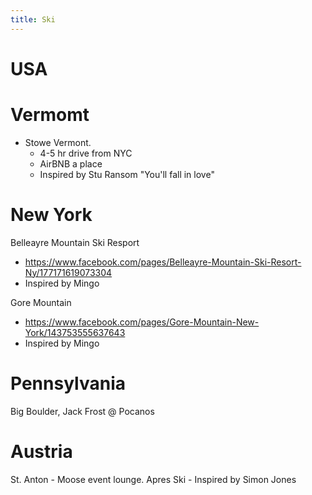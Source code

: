 ```yaml
---
title: Ski
---
```


# USA

# Vermomt

- Stowe Vermont. 
    - 4-5 hr drive from NYC
    - AirBNB a place
    - Inspired by Stu Ransom "You'll fall in love"

# New York
Belleayre Mountain Ski Resport
- https://www.facebook.com/pages/Belleayre-Mountain-Ski-Resort-Ny/177171619073304
- Inspired by Mingo

Gore Mountain
- https://www.facebook.com/pages/Gore-Mountain-New-York/143753555637643
- Inspired by Mingo


# Pennsylvania

Big Boulder, Jack Frost @ Pocanos


# Austria
St. Anton
    - Moose event lounge. Apres Ski
    - Inspired by Simon Jones
